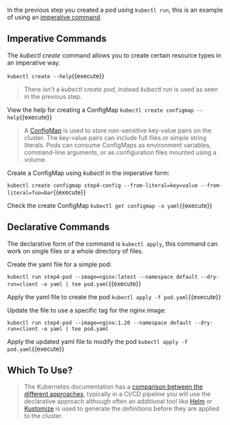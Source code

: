 In the previous step you created a pod using `kubectl run`, this is an example of using an [imperative command](https://kubernetes.io/docs/tasks/manage-kubernetes-objects/imperative-command/).

## Imperative Commands

The *kubectl create* command allows you to create certain resource types in an imperative way.

`kubectl create --help`{{execute}}

> There isn't a *kubectl create pod*, instead *kubectl run* is used as seen in the previous step.

View the help for creating a ConfigMap `kubectl create configmap --help`{{execute}}

> A [ConfigMap](https://kubernetes.io/docs/concepts/configuration/configmap/) is used to store non-sensitive key-value pairs on the cluster. The key-value pairs can include full files or simple string literals. Pods can consume ConfigMaps as environment variables, command-line arguments, or as configuration files mounted using a volume.

Create a ConfigMap using *kubectl* in the imperative form:

`kubectl create configmap step4-config --from-literal=key=value --from-literal=foo=bar`{{execute}}

Check the create ConfigMap `kubectl get configmap -o yaml`{{execute}}

## Declarative Commands

The declarative form of the command is `kubectl apply`, this command can work on single files or a whole directory of files.

Create the yaml file for a simple pod:

`kubectl run step4-pod --image=nginx:latest --namespace default --dry-run=client -o yaml | tee pod.yaml`{{execute}}

Apply the yaml file to create the pod `kubectl apply -f pod.yaml`{{execute}}

Update the file to use a specific tag for the nginx image:

`kubectl run step4-pod --image=nginx:1.20 --namespace default --dry-run=client -o yaml | tee pod.yaml`

Apply the updated yaml file to modify the pod `kubectl apply -f pod.yaml`{{execute}}

## Which To Use?

> The Kubernetes documentation has a [comparison between the different approaches](https://kubernetes.io/docs/concepts/overview/working-with-objects/object-management/), typically in a CI/CD pipeline you will use the declarative approach although often an additional tool like [Helm](https://helm.sh/) or [Kustomize](https://kustomize.io/) is used to generate the definitions before they are applied to the cluster. 